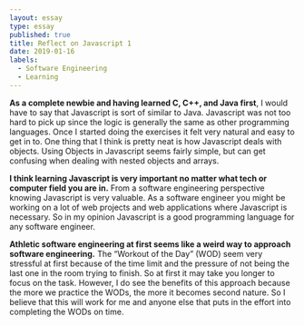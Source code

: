 ```yaml
---
layout: essay
type: essay
published: true
title: Reflect on Javascript 1
date: 2019-01-16
labels:
  - Software Engineering
  - Learning
---
```


**As a complete newbie and having learned C, C++, and Java first**, I would have to say that Javascript is sort of similar to Java. Javascript was not too hard to pick up since the logic is generally the same as other programming languages. Once I started doing the exercises it felt very natural and easy to get in to. One thing that I think is pretty neat is how Javascript deals with objects. Using Objects in Javascript seems fairly simple, but can get confusing when dealing with nested objects and arrays.

**I think learning Javascript is very important no matter what tech or computer field you are in.** From a software engineering perspective knowing Javascript is very valuable. As a software engineer you might be working on a lot of web projects and web applications where Javascript is necessary. So in my opinion Javascript is a good programming language for any software engineer.

**Athletic software engineering at first seems like a weird way to approach software engineering.** The “Workout of the Day” (WOD) seem very stressful at first because of the time limit and the pressure of not being the last one in the room trying to finish. So at first it may take you longer to focus on the task. However, I do see the benefits of this approach because the more we practice the WODs, the more it becomes second nature. So I believe that this will work for me and anyone else that puts in the effort into completing the WODs on time.
